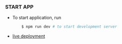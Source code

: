 ### START APP

- To start application, run

  ```bash
      $ npm run dev # to start development server
  ```

- [live deployment](https://r-dev-to-do.vercel.app/todos)
